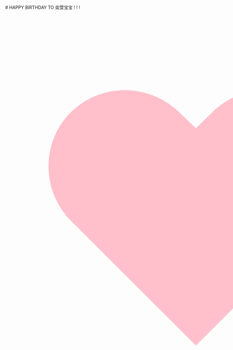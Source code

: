 <div style="background-image: url('cyxbirthday.jpg'); background-size: cover; background-repeat: no-repeat;">
# HAPPY BIRTHDAY TO 奕萱宝宝 ! ! !
<html>
<head>
<title>爱心</title>
</head>
<body>
<div style="text-align:center;">
<span style="font-size:1100px; color:pink; padding: 50px;">&#9829;</span>
</div>
</body>
</html>
</div>
